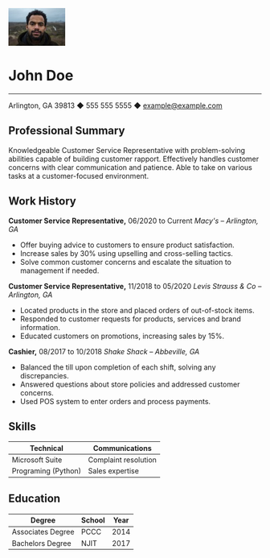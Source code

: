 ![John Doe](johndoe.jpeg)

# John Doe

---

Arlington, GA 39813 ◆ 555 555 5555 ◆ example@example.com

## Professional Summary

Knowledgeable Customer Service Representative with problem-solving abilities capable of building
customer rapport. Effectively handles customer concerns with clear communication and patience. Able to
take on various tasks at a customer-focused environment.

## Work History

**Customer Service Representative,** 06/2020 to Current *Macy's – Arlington,  GA*
* Offer buying advice to customers to ensure product satisfaction.
* Increase sales by 30% using upselling and cross-selling tactics.
* Solve common customer concerns and escalate the situation to management if needed.

**Customer Service Representative,** 11/2018 to 05/2020 *Levis Strauss & Co – Arlington, GA*
* Located products in the store and placed orders of out-of-stock items.
* Responded to customer requests for products, services and brand information.
* Educated customers on promotions, increasing sales by 15%.

**Cashier,** 08/2017 to 10/2018 *Shake Shack – Abbeville, GA*
* Balanced the till upon completion of each shift, solving any discrepancies.
* Answered questions about store policies and addressed customer concerns.
* Used POS system to enter orders and process payments.

## Skills

| **Technical**           | **Communications**       |
| ----------------------- | ------------------------ |
| Microsoft Suite         | Complaint resolution     |
| Programing (Python)     | Sales expertise          |

## Education

| **Degree**         | **School**          | **Year** |
| ------------------ | ------------------- | -------- |
| Associates Degree  | PCCC                | 2014     |
| Bachelors Degree   | NJIT                | 2017     |
